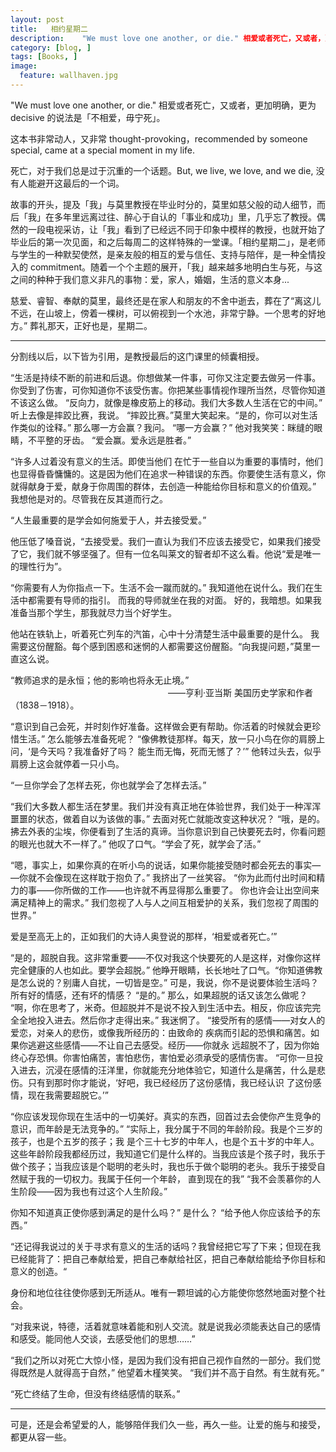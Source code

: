 ```yaml
---
layout: post  
title:   相约星期二  
description:    "We must love one another, or die." 相爱或者死亡，又或者，更加明确，更为 decisive 的说法是「不相爱，毋宁死」。
category: [blog, ]  
tags: [Books, ]  
image:
  feature: wallhaven.jpg  
---
```


"We must love one another, or die." 相爱或者死亡，又或者，更加明确，更为 decisive 的说法是「不相爱，毋宁死」。

这本书非常动人，又非常 thought-provoking，recommended by someone special, came at a special moment in my life. 

死亡，对于我们总是过于沉重的一个话题。But, we live, we love, and we die, 没有人能避开这最后的一个词。

故事的开头，提及「我」与莫里教授在毕业时分的，莫里如慈父般的动人细节，而后「我」在多年里远离过往、醉心于自认的「事业和成功」里，几乎忘了教授。偶然的一段电视采访，让「我」看到了已经远不同于印象中模样的教授，也就开始了毕业后的第一次见面，和之后每周二的这样特殊的一堂课。「相约星期二」，是老师与学生的一种默契使然，是亲友般的相互的爱与信任、支持与陪伴，是一种全情投入的 commitment。随着一个个主题的展开，「我」越来越多地明白生与死，与这之间的种种于我们意义非凡的事物：爱，家人，婚姻，生活的意义本身...

慈爱、睿智、奉献的莫里，最终还是在家人和朋友的不舍中逝去，葬在了“离这儿不远，在山坡上，傍着一棵树，可以俯视到一个水池，非常宁静。一个思考的好地方。” 葬礼那天，正好也是，星期二。

***

分割线以后，以下皆为引用，是教授最后的这门课里的倾囊相授。

“生活是持续不断的前进和后退。你想做某一件事，可你又注定要去做另一件事。 你受到了伤害，可你知道你不该受伤害。你把某些事情视作理所当然，尽管你知道不该这么做。 “反向力，就像是橡皮筋上的移动。我们大多数人生活在它的中间。” 听上去像是摔跤比赛，我说。 “摔跤比赛。”莫里大笑起来。“是的，你可以对生活作类似的诠释。” 那么哪一方会赢？我问。 “哪一方会赢？” 他对我笑笑：眯缝的眼睛，不平整的牙齿。 “爱会赢。爱永远是胜者。”

“许多人过着没有意义的生活。即使当他们 在忙于一些自以为重要的事情时，他们也显得昏昏慵慵的。这是因为他们在追求一种错误的东西。你要使生活有意义，你就得献身于爱，献身于你周围的群体，去创造一种能给你目标和意义的价值观。” 我想他是对的。尽管我在反其道而行之。

“人生最重要的是学会如何施爱于人，并去接受爱。”

他压低了嗓音说，“去接受爱。我们一直认为我们不应该去接受它，如果我们接受了它，我们就不够坚强了。但有一位名叫莱文的智者却不这么看。他说“爱是唯一的理性行为”。

“你需要有人为你指点一下。生活不会一蹴而就的。” 我知道他在说什么。我们在生活中都需要有导师的指引。 而我的导师就坐在我的对面。 好的，我暗想。如果我准备当那个学生，那我就尽力当个好学生。

他站在铁轨上，听着死亡列车的汽笛，心中十分清楚生活中最重要的是什么。 我需要这份醒豁。每个感到困惑和迷惘的人都需要这份醒豁。“向我提问题，”莫里一直这么说。 

“教师追求的是永恒；他的影响也将永无止境。” 　　　　　　　　　　　　　　　　　　——亨利·亚当斯 美国历史学家和作者（1838－1918）。

“意识到自己会死，并时刻作好准备。这样做会更有帮助。你活着的时候就会更珍惜生活。” 怎么能够去准备死呢？ “像佛教徒那样。每天，放一只小鸟在你的肩膀上问，‘是今天吗？我准备好了吗？ 能生而无悔，死而无憾了？’” 他转过头去，似乎肩膀上这会就停着一只小鸟。

“一旦你学会了怎样去死，你也就学会了怎样去活。” 

“我们大多数人都生活在梦里。我们并没有真正地在体验世界，我们处于一种浑浑噩噩的状态，做着自以为该做的事。” 去面对死亡就能改变这种状况？ “哦，是的。拂去外表的尘埃，你便看到了生活的真谛。当你意识到自己快要死去时，你看问题的眼光也就大不一样了。” 他叹了口气。“学会了死，就学会了活。” 

 “嗯，事实上，如果你真的在听小鸟的说话，如果你能接受随时都会死去的事实— —你就不会像现在这样耽于抱负了。” 我挤出了一丝笑容。 “你为此而付出时间和精力的事——你所做的工作——也许就不再显得那么重要了。 你也许会让出空间来满足精神上的需求。” 我们忽视了人与人之间互相爱护的关系，我们忽视了周围的世界。”
 
 爱是至高无上的，正如我们的大诗人奥登说的那样，‘相爱或者死亡。’”
 
 “是的，超脱自我。这非常重要——不仅对我这个快要死的人是这样，对像你这样 完全健康的人也如此。要学会超脱。” 他睁开眼睛，长长地吐了口气。“你知道佛教是怎么说的？别庸人自扰，一切皆是空。” 可是，我说，你不是说要体验生活吗？所有好的情感，还有坏的情感？ “是的。” 那么，如果超脱的话又该怎么做呢？ “啊，你在思考了，米奇。但超脱并不是说不投入到生活中去。相反，你应该完完 全全地投入进去。然后你才走得出来。” 我迷惘了。 “接受所有的感情——对女人的爱恋，对亲人的悲伤，或像我所经历的：由致命的 疾病而引起的恐惧和痛苦。如果你逃避这些感情——不让自己去感受。经历——你就永 远超脱不了，因为你始终心存恐惧。你害怕痛苦，害怕悲伤，害怕爱必须承受的感情伤害。 “可你一旦投入进去，沉浸在感情的汪洋里，你就能充分地体验它，知道什么是痛苦，什么是悲伤。只有到那时你才能说，‘好吧，我已经经历了这份感情，我已经认识 了这份感情，现在我需要超脱它。’” 
 
 “你应该发现你现在生活中的一切美好。真实的东西，回首过去会使你产生竞争的意识，而年龄是无法竞争的。” “实际上，我分属于不同的年龄阶段。我是个三岁的孩子，也是个五岁的孩子；我 是个三十七岁的中年人，也是个五十岁的中年人。这些年龄阶段我都经历过，我知道它们是什么样的。当我应该是个孩子时，我乐于做个孩子；当我应该是个聪明的老头时，我也乐于做个聪明的老头。我乐于接受自然赋于我的一切权力。我属于任何一个年龄， 直到现在的我” “我不会羡慕你的人生阶段——因为我也有过这个人生阶段。”
 
你知不知道真正使你感到满足的是什么吗？” 是什么？ “给予他人你应该给予的东西。” 

“还记得我说过的关于寻求有意义的生活的话吗？我曾经把它写了下来；但现在我已经能背了：把自己奉献给爱，把自己奉献给社区，把自己奉献给能给予你目标和意义的创造。“

身份和地位往往使你感到无所适从。唯有一颗坦诚的心方能使你悠然地面对整个社会。

“对我来说，特德，活着就意味着能和别人交流。就是说我必须能表达自己的感情 和感受。能同他人交谈，去感受他们的思想……”

“我们之所以对死亡大惊小怪，是因为我们没有把自己视作自然的一部分。我们觉得既然是人就得高于自然，” 他望着木槿笑笑。 “我们并不高于自然。有生就有死。”

“死亡终结了生命，但没有终结感情的联系。”

*** 
可是，还是会希望爱的人，能够陪伴我们久一些，再久一些。让爱的施与和接受，都更从容一些。

